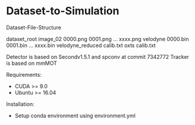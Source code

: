 # Dataset-to-Simulation

Dataset-File-Structure

dataset_root
  image_02
    0000.png
    0001.png
    ...
    xxxx.png
  velodyne
    0000.bin
    0001.bin
    ...
    xxxx.bin
  velodyne_reduced
    calib.txt
  oxts
    calib.txt

Detector is based on Secondv1.5.1 and spconv at commit 7342772 
Tracker is based on mmMOT

Requirements:
 - CUDA >= 9.0
 - Ubuntu >= 16.04


Installation:
 - Setup conda environment using environment.yml 
